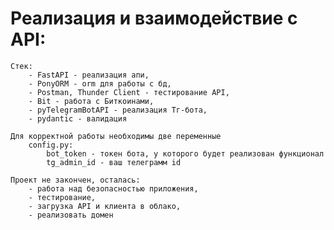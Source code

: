 # Реализация и взаимодействие с API:
    Стек:
        - FastAPI - реализация апи,
        - PonyORM - orm для работы с бд,
        - Postman, Thunder Client - тестирование API,
        - Bit - работа с Биткоинами,
        - pyTelegramBotAPI - реализация Тг-бота,
        - pydantic - валидация

    Для корректной работы необходимы две переменные
        config.py:
            bot_token - токен бота, у которого будет реализован функционал
            tg_admin_id - ваш телеграмм id

    Проект не закончен, осталась:
        - работа над безопасностью приложения,
        - тестирование,
        - загрузка API и клиента в облако,
        - реализовать домен
